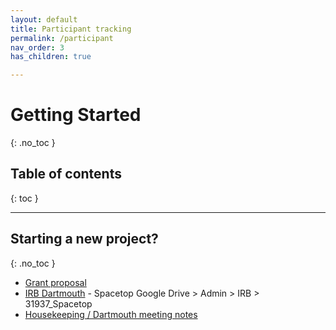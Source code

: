 ```yaml
---
layout: default
title: Participant tracking
permalink: /participant
nav_order: 3
has_children: true

---
```


# Getting Started
{: .no_toc }

## Table of contents
{: toc }


---


## Starting a new project?
{: .no_toc }
* [Grant proposal]()
* [IRB Dartmouth](https://docs.google.com/document/d/1n40cd_tpweWnyJhhAw2N_eQjr18MHgZkQYiiOobZBiU/edit?usp=sharing) - Spacetop Google Drive > Admin > IRB > 31937_Spacetop
* [Housekeeping / Dartmouth meeting notes](https://docs.google.com/document/d/1n40cd_tpweWnyJhhAw2N_eQjr18MHgZkQYiiOobZBiU/edit?usp=sharing)

